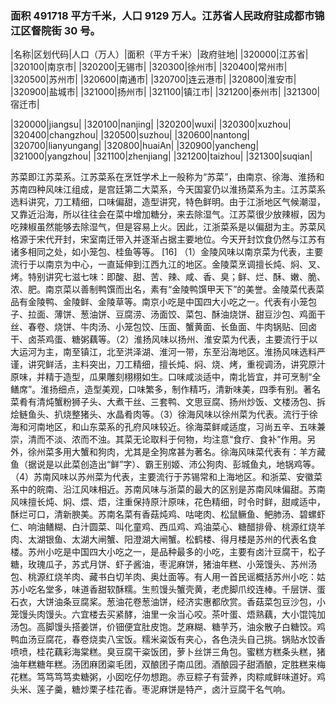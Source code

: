 <!--
 * @Author: vigne 1186963387@qq.com
 * @Date: 2022-10-01 10:44:38
 * @FilePath: /cooking-menu/src/views/asia/eastAsia/china/mockData/jiangsuProvince/readme.md
 * @Description:
 *
 * Copyright (c) 2023 by ${git_name_email}, All Rights Reserved.
-->

### 面积 491718 平方千米，人口 9129 万人。江苏省人民政府驻成都市锦江区督院街 30 号。

<!-- ||||| -->

|名称|区划代码|人口（万人）|面积（平方千米）|政府驻地| |320000|江苏省| |320100|南京市| |320200|无锡市| |320300|徐州市| |320400|常州市| |320500|苏州市| |320600|南通市| |320700|连云港市| |320800|淮安市| |320900|盐城市| |321000|扬州市| |321100|镇江市| |321200|泰州市| |321300|宿迁市|

|320000|jiangsu| |320100|nanjing| |320200|wuxi| |320300|xuzhou| |320400|changzhou| |320500|suzhou| |320600|nantong| |320700|lianyungang| |320800|huaiAn| |320900|yancheng| |321000|yangzhou| |321100|zhenjiang| |321200|taizhou| |321300|suqian|

<!-- 江苏菜简称苏菜，主要以金陵菜、淮扬菜、苏锡菜、徐海菜组成。起始于南北朝、唐宋时，经济发展，推动饮食业的繁荣，苏菜成为“南食”两大台柱之一 -->

苏菜即江苏菜系。江苏菜系在烹饪学术上一般称为“苏菜”，由南京、徐海、淮扬和苏南四种风味江组成，是宫廷第二大菜系，今天国宴仍以淮扬菜系为主。江苏菜系选料讲究，刀工精细，口味偏甜，造型讲究，特色鲜明。由于江浙地区气候潮湿，又靠近沿海，所以往往会在菜中增加糖分，来去除湿气。江苏菜很少放辣椒，因为吃辣椒虽然能够去除湿气，但是容易上火。因此，江浙菜系是以偏甜为主。苏菜风格源于宋代开封，宋室南迁带入并逐渐占据主要地位。今天开封饮食仍然与江苏有诸多相同之处，如小笼包、桂鱼等等。 [16] （1）金陵风味以南京菜为代表，主要流行于以南京为中心，一直延伸到江西九江的地区。金陵菜烹调擅长炖、焖、叉、烤。特别讲究七滋七味：即酸、甜、苦、辣、咸、香、臭；鲜、烂、酥、嫩、脆、浓、肥。南京菜以善制鸭馔而出名，素有“金陵鸭馔甲天下”的美誉。金陵菜代表菜品有金陵鸭、金陵鲜、金陵草等。南京小吃是中国四大小吃之一。代表有小笼包子、拉面、薄饼、葱油饼、豆腐涝、汤面饺、菜包、酥油烧饼、甜豆沙包、鸡面干丝、春卷、烧饼、牛肉汤、小笼包饺、压面、蟹黄面、长鱼面、牛肉锅贴、回卤干、卤茶鸡蛋、糖粥藕等。（2）淮扬风味以扬州、淮安菜为代表，主要流行于以大运河为主，南至镇江，北至洪泽湖、淮河一带，东至沿海地区。淮扬风味选料严谨，讲究鲜活，主料突出，刀工精细，擅长炖、焖、烧、烤，重视调汤，讲究原汁原味，并精于造型，瓜果雕刻栩栩如生。口味咸淡适中，南北皆宜，并可烹制“全鳝席”。淮扬细点，造型美观，口味繁多，制作精巧，清新味美，四季有别。著名菜肴有清炖蟹粉狮子头、大煮干丝、三套鸭、文思豆腐、扬州炒饭、文楼汤包、拆烩鲢鱼头、扒烧整猪头、水晶肴肉等。（3）徐海风味以徐州菜为代表。流行于徐海和河南地区，和山东菜系的孔府风味较近。徐海菜鲜咸适度，习尚五辛、五味兼崇，清而不淡、浓而不浊。其菜无论取料于何物，均注意“食疗、食补”作用。另外，徐州菜多用大蟹和狗肉，尤其是全狗席甚为著名。徐海风味菜代表有：羊方藏鱼（据说是以此菜创造出“鲜”字）、霸王别姬、沛公狗肉、彭城鱼丸，地锅鸡等。（4）苏南风味以苏州菜为代表，主要流行于苏锡常和上海地区。和浙菜、安徽菜系中的皖南、沿江风味相近。苏南风味与浙菜的最大的区别是苏南风味偏甜。苏南风味擅长炖、焖、煨、焐，注重保持原汁原味，花色精细，时令时鲜，甜咸适中，酥烂可口，清新腴美。苏南名菜有香菇炖鸡、咕咾肉、松鼠鳜鱼、鲃肺汤、碧螺虾仁、响油鳝糊、白汁圆菜、叫化童鸡、西瓜鸡、鸡油菜心、糖醋排骨、桃源红烧羊肉、太湖银鱼、太湖大闸蟹、阳澄湖大闸蟹。松鹤楼、得月楼是苏州的代表名食楼。苏州小吃是中国四大小吃之一，是品种最多的小吃，主要有卤汁豆腐干，松子糖，玫瑰瓜子，苏式月饼、虾子酱油，枣泥麻饼，猪油年糕、小笼馒头、苏州汤包、桃源红烧羊肉、藏书白切羊肉、奥灶面等。有人用一首民谣概括苏州小吃：姑苏小吃名堂多，味道香甜软酥糯。生煎馒头蟹壳黄，老虎脚爪绞连棒。千层饼、蛋石衣，大饼油条豆腐桨。葱油花卷葱油饼，经济实惠都欣赏。香菇菜包豆沙包，小笼馒头肉馒头。六宜楼去买紧酵，油里一汆当心咬。茶叶蛋、焐熟藕，大小馄饨加汤包。高脚馒头搭姜饼，价钿便宜肚皮饱。芝麻糊、糖芋艿，油汆散子白糖饺。鸡鸭血汤豆腐花，春卷烧卖八宝饭。糯米粢饭有夹心，各色浇头自己挑。锅贴水饺香喷喷，桂花藕彩海棠糕。臭豆腐干粢饭团，萝卜丝饼三角包。蜜糕方糕条头糕，猪油年糕糖年糕。汤团麻团粢毛团，双酿团子南瓜团。酒酿园子甜酒酿，定胜糕来梅花糕。笃笃笃笃卖糖粥，小囡吃仔勿想跑。赤豆粽子有营养，肉粽咸鲜味道好。鸡头米、莲子羹，糖炒栗子桂花香。枣泥麻饼是特产，卤汁豆腐干名气响。

